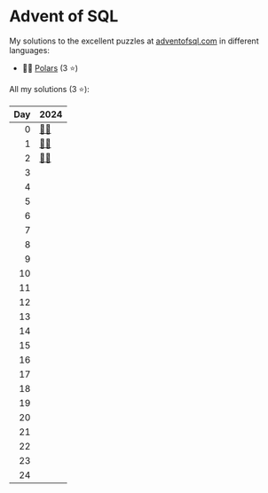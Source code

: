 # Advent of SQL

My solutions to the excellent puzzles at [adventofsql.com](http://adventofsql.com/) in different languages:

- 🐻‍❄️ [Polars](polars/) (3 ⭐)

All my solutions (3 ⭐):

|   Day | 2024                                                              |
|------:|:------------------------------------------------------------------|
|     0 | [🐻‍❄️](polars/2024/00_the_great_christmas_analytics_crisis_of_2024) |
|     1 | [🐻‍❄️](polars/2024/01_santas_gift_list_parser)                      |
|     2 | [🐻‍❄️](polars/2024/02_santas_jumbled_letters)                       |
|     3 |                                                                   |
|     4 |                                                                   |
|     5 |                                                                   |
|     6 |                                                                   |
|     7 |                                                                   |
|     8 |                                                                   |
|     9 |                                                                   |
|    10 |                                                                   |
|    11 |                                                                   |
|    12 |                                                                   |
|    13 |                                                                   |
|    14 |                                                                   |
|    15 |                                                                   |
|    16 |                                                                   |
|    17 |                                                                   |
|    18 |                                                                   |
|    19 |                                                                   |
|    20 |                                                                   |
|    21 |                                                                   |
|    22 |                                                                   |
|    23 |                                                                   |
|    24 |                                                                   |
